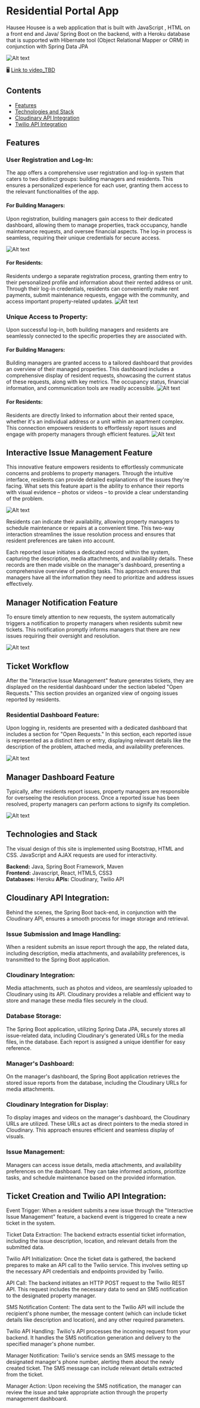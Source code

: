 # Residential Portal App
Hausee Housee is a web application that is built with JavaScript , HTML 
on a front end and Java/ Spring Boot on the backend, with a Heroku database 
that is supported with Hibernate tool (Object Relational Mapper or ORM) 
in conjunction with Spring Data JPA

![Alt text](/src/main/resources/static/gifs/Housee_App_gif_Wecome_page.gif "Welcome")

:desktop_computer:  [Link to video_TBD](https://www.youtube.com/watch?v=Zw-IGMnDgfY_TBD)

## Contents

- [Features](https://github.com/valzhina/HauSee-Residential-Portal-App#features)
- [Technologies and Stack](https://github.com/valzhina/HauSee-Residential-Portal-App#technologies-and-stack)
- [Cloudinary API Integration](https://github.com/valzhina/HauSee-Residential-Portal-App#cloudinary-api-integration)
- [Twilio API Integration](https://github.com/valzhina/HauSee-Residential-Portal-App#twilio-api-integration)

## Features

### User Registration and Log-In:
The app offers a comprehensive user registration and log-in system that caters 
to two distinct groups: building managers and residents. This ensures 
a personalized experience for each user, granting them access to the relevant 
functionalities of the app.

#### For Building Managers:
Upon registration, building managers gain access to their dedicated dashboard, 
allowing them to manage properties, track occupancy, handle maintenance 
requests, and oversee financial aspects. The log-in process is seamless, 
requiring their unique credentials for secure access.

![Alt text](/src/main/resources/static/gifs/Housee_App_gif_managerLogIn.gif "Manager Log-in")

#### For Residents:
Residents undergo a separate registration process, granting them entry to their 
personalized profile and information about their rented address or unit. 
Through their log-in credentials, residents can conveniently make rent payments,
submit maintenance requests, engage with the community, and access important 
property-related updates.
![Alt text](/src/main/resources/static/gifs/Housee_App_gif_userLogIn.gif "User Log-in")

### Unique Access to Property:
Upon successful log-in, both building managers and residents are seamlessly 
connected to the specific properties they are associated with.

#### For Building Managers:
Building managers are granted access to a tailored dashboard that provides 
an overview of their managed properties. This dashboard includes a comprehensive
display of resident requests, showcasing the current status of these requests, 
along with key metrics. The occupancy status, financial information, and 
communication tools are readily accessible.
![Alt text](/src/main/resources/static/gifs/Housee_App_gif_managerDashboard.gif "HomePages")

#### For Residents:
Residents are directly linked to information about their rented space, whether 
it's an individual address or a unit within an apartment complex. This 
connection empowers residents to effortlessly report issues and engage with 
property managers through efficient features.
![Alt text](/src/main/resources/static/gifs/Housee_App_gif_managerLogInHousee_App_gif_userDashboard.gif "HomePages")

## Interactive Issue Management Feature
This innovative feature empowers residents to effortlessly communicate 
concerns and problems to property managers. Through the intuitive interface, 
residents can provide detailed explanations of the issues they're facing. 
What sets this feature apart is the ability to enhance their reports with 
visual evidence – photos or videos – to provide a clear understanding of the 
problem.

![Alt text](/src/main/resources/static/gifs/Housee_App_gif_request.gif "Issue Management")

Residents can indicate their availability, allowing property managers to 
schedule maintenance or repairs at a convenient time. This two-way interaction 
streamlines the issue resolution process and ensures that resident preferences 
are taken into account.

Each reported issue initiates a dedicated record within the system, capturing 
the description, media attachments, and availability details. These records are 
then made visible on the manager's dashboard, presenting a comprehensive 
overview of pending tasks. This approach ensures that managers have all the 
information they need to prioritize and address issues effectively.

## Manager Notification Feature
To ensure timely attention to new requests, the system automatically triggers 
a notification to property managers when residents submit new tickets. This 
notification promptly informs managers that there are new issues requiring 
their oversight and resolution.

![Alt text](/src/main/resources/static/gifs/Housee_App_gif_textmessage.gif "Manager Notification")

## Ticket Workflow

After the "Interactive Issue Management" feature generates tickets, they are 
displayed on the residential dashboard under the section labeled "Open 
Requests." This section provides an organized view of ongoing issues reported 
by residents.


### Residential Dashboard Feature:
Upon logging in, residents are presented with a dedicated dashboard that 
includes a section for "Open Requests." In this section, each reported issue 
is represented as a distinct item or entry, displaying relevant details like 
the description of the problem, attached media, and availability preferences.

![Alt text](/src/main/resources/static/gifs/Housee_App_gif_newPastrequests.gif "Residential Dashboard")

## Manager Dashboard Feature
Typically, after residents report issues, property managers are responsible 
for overseeing the resolution process. Once a reported issue has been 
resolved, property managers can perform actions to signify its completion.

![Alt text](/src/main/resources/static/gifs/Housee_App_gif_managerDashboard.gif "Manager Dashboard")


## Technologies and Stack
The visual design of this site is implemented using Bootstrap, HTML and CSS.
JavaScript and AJAX requests are used for interactivity.

**Backend:** Java, Spring Boot Framework, Maven <br />
**Frontend:** Javascript, React, HTML5, CSS3 <br />
**Databases:** Heroku
**APIs:** Cloudinary, Twilio API

## Cloudinary API Integration:
Behind the scenes, the Spring Boot back-end, in conjunction with the 
Cloudinary API, ensures a smooth process for image storage and retrieval.

### Issue Submission and Image Handling: 
When a resident submits an issue report through the app, the related data, 
including description, media attachments, and availability preferences, is 
transmitted to the Spring Boot application.

### Cloudinary Integration: 
Media attachments, such as photos and videos, are seamlessly uploaded to 
Cloudinary using its API. Cloudinary provides a reliable and efficient way to 
store and manage these media files securely in the cloud.

### Database Storage: 
The Spring Boot application, utilizing Spring Data JPA, securely stores all 
issue-related data, including Cloudinary's generated URLs for the media files, 
in the database. Each report is assigned a unique identifier for easy reference.

### Manager's Dashboard: 
On the manager's dashboard, the Spring Boot application retrieves the stored 
issue reports from the database, including the Cloudinary URLs for media 
attachments.

### Cloudinary Integration for Display: 
To display images and videos on the manager's dashboard, the Cloudinary URLs 
are utilized. These URLs act as direct pointers to the media stored in 
Cloudinary. This approach ensures efficient and seamless display of visuals.

### Issue Management:
Managers can access issue details, media attachments, and availability 
preferences on the dashboard. They can take informed actions, prioritize 
tasks, and schedule maintenance based on the provided information.

## Ticket Creation and Twilio API Integration:

Event Trigger:
When a resident submits a new issue through the "Interactive Issue Management" 
feature, a backend event is triggered to create a new ticket in the system.

Ticket Data Extraction:
The backend extracts essential ticket information, including the issue 
description, location, and relevant details from the submitted data.

Twilio API Initialization:
Once the ticket data is gathered, the backend prepares to make an API call to 
the Twilio service. This involves setting up the necessary API credentials and 
endpoints provided by Twilio.

API Call:
The backend initiates an HTTP POST request to the Twilio REST API. This request 
includes the necessary data to send an SMS notification to the designated property 
manager.

SMS Notification Content:
The data sent to the Twilio API will include the recipient's phone number, the 
message content (which can include ticket details like description and location), 
and any other required parameters.

Twilio API Handling:
Twilio's API processes the incoming request from your backend. It handles the 
SMS notification generation and delivery to the specified manager's phone 
number.

Manager Notification:
Twilio's service sends an SMS message to the designated manager's phone number,
alerting them about the newly created ticket. The SMS message can include 
relevant details extracted from the ticket.

Manager Action:
Upon receiving the SMS notification, the manager can review the issue and take 
appropriate action through the property management dashboard.